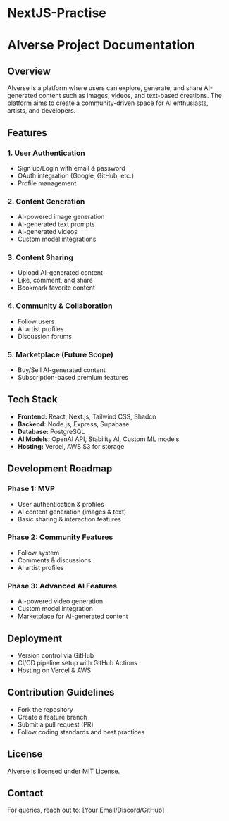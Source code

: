 # NextJS-Practise
# AIverse Project Documentation

## Overview
AIverse is a platform where users can explore, generate, and share AI-generated content such as images, videos, and text-based creations. The platform aims to create a community-driven space for AI enthusiasts, artists, and developers.

## Features
### 1. User Authentication
- Sign up/Login with email & password
- OAuth integration (Google, GitHub, etc.)
- Profile management

### 2. Content Generation
- AI-powered image generation
- AI-generated text prompts
- AI-generated videos
- Custom model integrations

### 3. Content Sharing
- Upload AI-generated content
- Like, comment, and share
- Bookmark favorite content

### 4. Community & Collaboration
- Follow users
- AI artist profiles
- Discussion forums

### 5. Marketplace (Future Scope)
- Buy/Sell AI-generated content
- Subscription-based premium features

## Tech Stack
- **Frontend:** React, Next.js, Tailwind CSS, Shadcn
- **Backend:** Node.js, Express, Supabase
- **Database:** PostgreSQL
- **AI Models:** OpenAI API, Stability AI, Custom ML models
- **Hosting:** Vercel, AWS S3 for storage

## Development Roadmap
### Phase 1: MVP
- User authentication & profiles
- AI content generation (images & text)
- Basic sharing & interaction features

### Phase 2: Community Features
- Follow system
- Comments & discussions
- AI artist profiles

### Phase 3: Advanced AI Features
- AI-powered video generation
- Custom model integration
- Marketplace for AI-generated content

## Deployment
- Version control via GitHub
- CI/CD pipeline setup with GitHub Actions
- Hosting on Vercel & AWS

## Contribution Guidelines
- Fork the repository
- Create a feature branch
- Submit a pull request (PR)
- Follow coding standards and best practices

## License
AIverse is licensed under MIT License.

## Contact
For queries, reach out to: [Your Email/Discord/GitHub]

